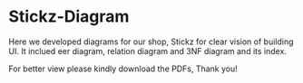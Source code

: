 # Stickz-Diagram
Here we developed diagrams for our shop, Stickz for clear vision of building UI. It inclued eer diagram, relation diagram and 3NF diagram and its index.

For better view please kindly download the PDFs, Thank you!
